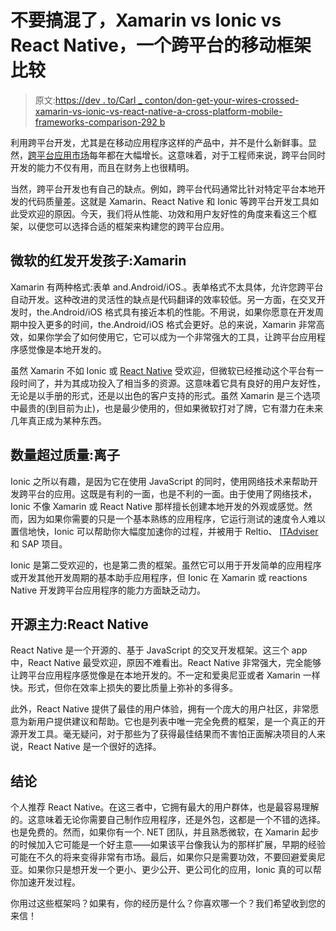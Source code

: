 # 不要搞混了，Xamarin vs Ionic vs React Native，一个跨平台的移动框架比较

> 原文:[https://dev . to/Carl _ conton/don-get-your-wires-crossed-xamarin-vs-ionic-vs-react-native-a-cross-platform-mobile-frameworks-comparison-292 b](https://dev.to/carl_conton/dont-get-your-wires-crossed-xamarin-vs-ionic-vs-react-native-a-cross-platform-mobile-frameworks-comparison-292b)

利用跨平台开发，尤其是在移动应用程序这样的产品中，并不是什么新鲜事。显然，[跨平台应用市场](https://appleinsider.com/articles/18/04/30/apples-cross-platform-app-solution-likely-to-debut-in-2019-report-says)每年都在大幅增长。这意味着，对于工程师来说，跨平台同时开发的能力不仅有用，而且在财务上也很精明。

当然，跨平台开发也有自己的缺点。例如，跨平台代码通常比针对特定平台本地开发的代码质量差。这就是 Xamarin、React Native 和 Ionic 等跨平台开发工具如此受欢迎的原因。今天，我们将从性能、功效和用户友好性的角度来看这三个框架，以便您可以选择合适的框架来构建您的跨平台应用。

## 微软的红发开发孩子:Xamarin

Xamarin 有两种格式:表单 and.Android/iOS.。表单格式不太具体，允许您跨平台自动开发。这种改进的灵活性的缺点是代码翻译的效率较低。另一方面，在交叉开发时，the.Android/iOS 格式具有接近本机的性能。不用说，如果你愿意在开发周期中投入更多的时间，the.Android/iOS 格式会更好。总的来说，Xamarin 非常高效，如果你学会了如何使用它，它可以成为一个非常强大的工具，让跨平台应用程序感觉像是本地开发的。

虽然 Xamarin 不如 Ionic 或 [React Native](http://www.reactnative.com/) 受欢迎，但微软已经推动这个平台有一段时间了，并为其成功投入了相当多的资源。这意味着它具有良好的用户友好性，无论是以手册的形式，还是以出色的客户支持的形式。虽然 Xamarin 是三个选项中最贵的(到目前为止)，也是最少使用的，但如果微软打对了牌，它有潜力在未来几年真正成为某种东西。

## [](#quantity-over-quality-ionic)数量超过质量:离子

Ionic 之所以有趣，是因为它在使用 JavaScript 的同时，使用网络技术来帮助开发跨平台的应用。这既是有利的一面，也是不利的一面。由于使用了网络技术，Ionic 不像 Xamarin 或 React Native 那样擅长创建本地开发的外观或感觉。然而，因为如果你需要的只是一个基本熟练的应用程序，它运行测试的速度令人难以置信地快，Ionic 可以帮助你大幅度加速你的过程，并被用于 Reltio、 [ITAdviser](https://itadviser.org/) 和 SAP 项目。

Ionic 是第二受欢迎的，也是第二贵的框架。虽然它可以用于开发简单的应用程序或开发其他开发周期的基本助手应用程序，但 Ionic 在 Xamarin 或 reactions Native 开发跨平台应用程序的能力方面缺乏动力。

## [](#the-opensource-workhorse-react-native)开源主力:React Native

React Native 是一个开源的、基于 JavaScript 的交叉开发框架。这三个 app 中，React Native 最受欢迎，原因不难看出。React Native 非常强大，完全能够让跨平台应用程序感觉像是在本地开发的。不一定和爱奥尼亚或者 Xamarin 一样快。形式，但你在效率上损失的要比质量上弥补的多得多。

此外，React Native 提供了最佳的用户体验，拥有一个庞大的用户社区，非常愿意为新用户提供建议和帮助。它也是列表中唯一完全免费的框架，是一个真正的开源开发工具。毫无疑问，对于那些为了获得最佳结果而不害怕正面解决项目的人来说，React Native 是一个很好的选择。

## [](#conclusion)结论

个人推荐 React Native。在这三者中，它拥有最大的用户群体，也是最容易理解的。这意味着无论你需要自己制作应用程序，还是外包，这都是一个不错的选择。也是免费的。然而，如果你有一个. NET 团队，并且熟悉微软，在 Xamarin 起步的时候加入它可能是一个好主意——如果该平台像我认为的那样扩展，早期的经验可能在不久的将来变得非常有市场。最后，如果你只是需要功效，不要回避爱奥尼亚。如果你只是想开发一个更小、更少公开、更公司化的应用，Ionic 真的可以帮你加速开发过程。

你用过这些框架吗？如果有，你的经历是什么？你喜欢哪一个？我们希望收到您的来信！